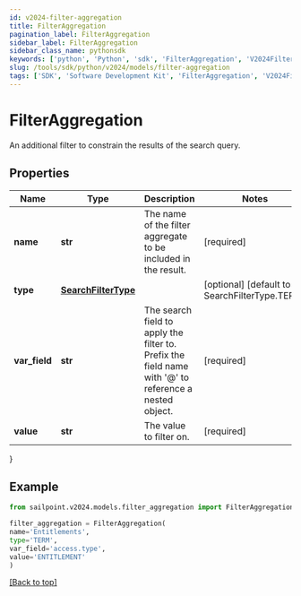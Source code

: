 ```yaml
---
id: v2024-filter-aggregation
title: FilterAggregation
pagination_label: FilterAggregation
sidebar_label: FilterAggregation
sidebar_class_name: pythonsdk
keywords: ['python', 'Python', 'sdk', 'FilterAggregation', 'V2024FilterAggregation'] 
slug: /tools/sdk/python/v2024/models/filter-aggregation
tags: ['SDK', 'Software Development Kit', 'FilterAggregation', 'V2024FilterAggregation']
---
```


# FilterAggregation

An additional filter to constrain the results of the search query.

## Properties

Name | Type | Description | Notes
------------ | ------------- | ------------- | -------------
**name** | **str** | The name of the filter aggregate to be included in the result. | [required]
**type** | [**SearchFilterType**](search-filter-type) |  | [optional] [default to SearchFilterType.TERM]
**var_field** | **str** | The search field to apply the filter to.  Prefix the field name with '@' to reference a nested object.  | [required]
**value** | **str** | The value to filter on. | [required]
}

## Example

```python
from sailpoint.v2024.models.filter_aggregation import FilterAggregation

filter_aggregation = FilterAggregation(
name='Entitlements',
type='TERM',
var_field='access.type',
value='ENTITLEMENT'
)

```
[[Back to top]](#) 

